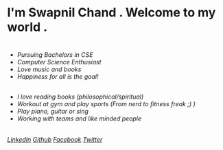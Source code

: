 
# I'm Swapnil Chand . Welcome to my world . #

#
- _Pursuing Bachelors in CSE_
- _Computer Science Enthusiast_
- _Love music and books_
- _Happiness for all is the goal!_

##
- _I love reading books (philosophical/spiritual)_
- _Workout at gym and play sports (From nerd to fitness freak ;) )_
- _Play piano, guitar or sing_
- _Working with teams and like minded people_

######
   *[LinkedIn](https://www.linkedin.com/in/swapnil-chand-887aa117a/)*
         *[Github](https://github.com/SwapnilChand/)*
         *[Facebook](https://www.facebook.com/swapnil.chand.399)*
         *[Twitter](https://twitter.com/Swapnil43128204)*



